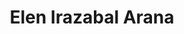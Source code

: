 ---
title: Elen Irazabal Arana
description: "PhD candidate in Law and Economics at Universidad de las Hespérides. Specialist in Artificial Intelligence law, economics, governance, and philosophy of law"
image:
  filename: images/foto_elen_01.jpg
  alt: "Elen Irazabal Arana"
type: landing

sections:
  - block: hero
    content:
      title: Elen Irazabal Arana
      image:
        filename: foto_elen_01.JPG
      cta:
        label: '**Learn More**'
        url: '#about'
      cta_alt:
        label: View CV
        url: files/cv_elen_irazabal.pdf
      cta_note:
        label: ''
      text: |-
        **Isaac Asimov Fellow**
        
        **PhD(c) in Law and Economics** - Universidad de las Hespérides
    design:
      background:
        gradient_end: '#1976d2'
        gradient_start: '#004ba0'
        text_color_light: true
  
  - block: markdown
    id: about
    content:
      title: Biography
      text: |-
        Elen Irazabal Arana is an Isaac Asimov Fellow and PhD candidate in Law and Economics at Universidad de las Hespérides. She specializes in Artificial Intelligence law, economics, governance, and philosophy of law. 
        
        She is the author of "La Inteligencia Artificial explicada para abogados" (Artificial Intelligence Explained for Lawyers) published by Aranzadi La Ley, and runs the newsletter AdvocatusAI focused on AI and law.

        ### Interests
        - AI
        - Law and Economics  
        - Governance
        - Philosophy of Law

  - block: experience
    id: education
    content:
      title: Education
      date_format: Jan 2006
      items:
        - title: PhD(c) in Law and Economics
          company: Universidad de las Hespérides
          company_url: ''
          company_logo: 
          location: ''
          date_start: '2025-09-01'
          date_end: ''
          description: 'PhD candidate in Law and Economics'
          
        - title: "Master's degree in Economics"
          company: Universidad de las Hespérides
          company_url: ''
          company_logo: 
          location: ''
          date_start: '2024-09-01'
          date_end: '2025-06-01'
          description: "Master's degree in Economics"
          
        - title: Big Data Program
          company: University of Deusto
          company_url: ''
          company_logo: 
          location: ''
          date_start: '2017-09-01'
          date_end: '2018-06-01'
          description: 'Engineering Program in Big Data Technologies'
          
        - title: "Master's degree in International Relations"
          company: IE Business School
          company_url: ''
          company_logo: 
          location: ''
          date_start: '2013-09-01'
          date_end: '2014-06-01'
          description: 'Masters degree in International Relations'

        - title: Law Degree
          company: University of Deusto
          company_url: ''
          company_logo: 
          location: ''
          date_start: '2008-09-01'
          date_end: '2013-06-01'
          description: 'Bachelors degree in Law'
    design:
      columns: '2'

  - block: experience
    id: experience
    content:
      title: Professional Experience
      date_format: Jan 2006
      items:
        - title: Freelancer
          company: AdvocatusAI
          company_url: ''
          company_logo: 
          location: ''
          date_start: '2020-01-01'
          date_end: ''
          description: 'Curriculum development for law firms and lawyers regarding Artificial Intelligence and programming. Artificial Intelligence project consultancy for law firms.'

    design:
      columns: '2'

  - block: experience
    id: teaching
    content:
      title: Teaching
      date_format: Jan 2006
      items:
        - title: Ethics of Artificial Intelligence
          company: UC3M - Master in Computational Social Sciences
          company_url: ''
          company_logo: 
          location: 'Madrid, Spain'
          date_start: '2024-09-01'
          date_end: ''
          description: 'Teaching Ethics of Artificial Intelligence in the Masters program'
          
        - title: AI Regulation
          company: Instituto de Inteligencia Artificial (IIA) - Master in AI
          company_url: ''
          company_logo: 
          location: 'Madrid, Spain'
          date_start: '2024-09-01'
          date_end: ''
          description: 'Teaching AI Regulation in the Masters in Artificial Intelligence program'
    design:
      columns: '2'

  - block: markdown
    id: awards
    content:
      title: Awards
      text: |-
        **Best team and entrepreneurial idea in Google startup weekend 2018**

  - block: markdown
    id: publications
    content:
      title: Publications
      text: |-
        ### Books
        
        **La Inteligencia Artificial explicada para abogados** (Artificial Intelligence Explained for Lawyers)  
        *Aranzadi La Ley* | [Amazon Link](https://www.amazon.es/Inteligencia-Artificial-explicada-para-abogados/dp/8410292254)
        
        Comprehensive guide explaining Artificial Intelligence for legal professionals. Two editions published.

  - block: markdown
    id: conferences-interviews
    content:
      title: Conferences and Interviews
      text: |-
        ### Media Interviews
        
        **Interview on AI and Legal Reasoning – EITB (Basque Public Broadcaster)**  
        Discussed the potential risks of substituting human legal reasoning with AI systems.  
        [Watch Interview](https://orain.eus/es/ikusmiran/tecnologia/2023/06/21/video-expertos-aseguran-que-inteligencia-artificial-afectara-a-ocho-de-cada-diez-puestos-de-trabajo-en-mundo/)
        
        **Interview – Elen Irazabal on Law + AI (Software 2.0)**  
        A conversation on the intersection of legal practice and artificial intelligence, exploring how programming and AI intersect with legal reasoning and the law.  
        [Watch Interview](https://www.youtube.com/watch?v=5a6TEOIOdoM)
        
        **Interview – "Is Web3 Advancing or Fading? Experts See a Future" – El Confidencial**  
        Featured in El Confidencial (September 21, 2024), discussing recent shifts in generative AI models, particularly highlighting that "a paradigm shift has occurred in recent weeks because OpenAI's new model seems to take more time to reflect and reason when delivering its responses." Part of a broader discussion on digital assets, blockchain decentralization, and DAO evolution.  
        [Read Article](https://www.elconfidencial.com/empresas/2024-09-21/activos-digitales-blockchain-dao-descentralizacion-bra_3965735/)
        
        **Interview – Confilegal**  
        Interviewed on the impact of artificial intelligence in the legal profession, highlighting the risks of misunderstanding AI tools and stressing that, once lawyers discover their potential, "there is no turning back." (Confilegal, December 2024)  
        [Read Interview](https://confilegal.com/20241208-elena-irazabal-abogada-y-profesora-de-ia-cuando-los-abogados-descubren-lo-que-puede-hacer-no-hay-vuelta-atras/)
        
        ### Conference Speaking
        
        **Legal Management Forum 2023 – "Future Tech, Human Touch"**  
        Organized by Fundación Aranzadi LA LEY & think tank Inkietos. Spoke on the panel "Implications of Generative AI for Law Firms and In-House Legal Teams", alongside Asier Crespo (Microsoft) and Idoya Fernández (Cuatrecasas), discussing how combining generative AI with structured internal knowledge systems can deliver a competitive advantage, emphasizing that "a generative AI is like a junior, it needs the firm's library to work," and that the real value stems from the quality of the underlying data.  
        [View Program](https://legalmanagementforum.es/pdf/programa-2023.pdf)
        
        **Tarugo22 – "Should a Lawyer Learn to Code?" – Speaker**  
        Explored how the tech industry has long overlooked the broader legal domain beyond mere document management, emphasizing how technology can better connect the justice system with citizens and empower legal professionals to increase their effectiveness.  
        [Read More](https://www.trgcon.com/blog/elen-irazabal-en-la-tarugo22-debe-un-abogado-aprender-a-programar/)
        
        ### Educational Content
        
        **Webinar – "PLN: The Uniqueness of Legal Texts" – Deusto Big Data Series**  
        Offered as part of the Deusto Big Data webinar series during the COVID‑19 pandemic, exploring the current state of open data in the legal sector and examining the unique challenges involved in analyzing legal texts. This presentation delved into how legal language and structure pose distinct difficulties for natural language processing techniques.  
        [Watch Webinar](https://www.youtube.com/watch?v=c6KD-D8WUtw)
        
        **Workshop – "Introduction to Programming with Python for Lawyers"**  
        Delivered a workshop for legal professionals on how programming illustrates the logic of machines, highlighting why technology lawyers should understand computational logic, even without becoming coders themselves.  
        [Watch Workshop](https://www.youtube.com/watch?v=sYdSAJlU-RE)

  - block: markdown
    id: working-papers
    content:
      title: Working Papers
      text: |-
        **The Impossibility of Ethical Calculation: Centralised AI Governance and the Suppression of Moral Discovery**
        
        The paper analyzes the ethical governance of AI through the Mises–Hayek critique of centralized planning, introducing the notion of an “impossibility of ethical calculation.” It argues that the AI Act and the GDPR impose a preventive, compliance-based model that blocks the decentralized discovery of ethical preferences and limits the adaptive capacity of information flows. The conclusion is that such centralization reduces moral autonomy and fosters regulatory capture.

  - block: markdown
    id: seminars
    content:
      title: Seminars
      text: |-
        **Seminar on Elinor Ostrom's Economic Thought**
        
        October 25-27, 2024 | Universidad Católica de Ávila
        
        Participated in an intensive seminar examining the economic theories and contributions of Nobel laureate Elinor Ostrom, focusing on commons governance and institutional analysis.

  - block: markdown
    id: popular-writing
    content:
      title: Selected Popular Writing
      text: |-
        **Blog Posts & Articles**
        
        - [Free Resources to Learn Programming and Artificial Intelligence](https://www.abogacia.es/publicaciones/blogs/blog-de-innovacion-legal/recursos-gratuitos-para-aprender-programacion-e-inteligencia-artificial/) - Spanish Bar Association (CGAE), January 2020
        
        - [Artificial Intelligence is Now Inevitable for the Legal Profession](https://www.abogacia.es/publicaciones/blogs/blog-de-innovacion-legal/la-inteligencia-artificial-ya-es-inevitable-para-la-profesion-juridica/) - Spanish Bar Association (CGAE), July 2019
        
        - [I'm Tired of Being a Lawyer, Should I Switch to Technology?](https://www.abogacia.es/publicaciones/blogs/blog-de-innovacion-legal/estoy-harta-de-ser-abogada-me-dedico-a-tecnologia/) - Spanish Bar Association (CGAE), December 2020

  - block: markdown
    id: newsletter
    content:
      title: Newsletter
      text: |-
        **AdvocatusAI**
        
        Subscribe to my newsletter for insights on AI, law, economics, and governance. Regular updates on the intersection of technology and legal practice.
        
        [Subscribe to Newsletter](https://advocatusai.substack.com/)
    design:
      columns: '1'

  - block: contact
    id: contact
    content:
      title: Contact
      subtitle:
      text: 
      email: elen@advocatusai.com
      phone: 
      appointment_url: ''
      address:
        street: 
        region: Madrid
        postcode: ''
        country: Spain
        country_code: ES
      directions: 
      contact_links: []
      autolink: true
      form:
        provider: netlify
        formspree:
          id:
        netlify:
          captcha: false
    design:
      columns: '2'
---